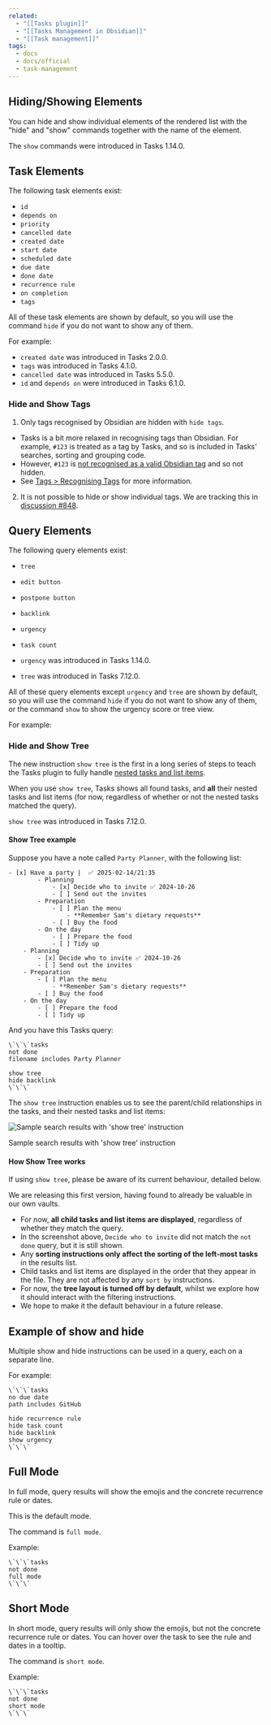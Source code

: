 ```yaml
---
related:
  - "[[Tasks plugin]]"
  - "[[Tasks Management in Obsidian]]"
  - "[[Task management]]"
tags:
  - docs
  - docs/official
  - task-management
---
```

## Hiding/Showing Elements

You can hide and show individual elements of the rendered list with the "hide" and "show" commands together with the name of the element.

The `show` commands were introduced in Tasks 1.14.0.

## Task Elements

The following task elements exist:

- `id`
- `depends on`
- `priority`
- `cancelled date`
- `created date`
- `start date`
- `scheduled date`
- `due date`
- `done date`
- `recurrence rule`
- `on completion`
- `tags`

All of these task elements are shown by default, so you will use the command `hide` if you do not want to show any of them.

For example:

- `created date` was introduced in Tasks 2.0.0.
- `tags` was introduced in Tasks 4.1.0.
- `cancelled date` was introduced in Tasks 5.5.0.
- `id` and `depends on` were introduced in Tasks 6.1.0.

### Hide and Show Tags

1. Only tags recognised by Obsidian are hidden with `hide tags`.
- Tasks is a bit more relaxed in recognising tags than Obsidian. For example, `#123` is treated as a tag by Tasks, and so is included in Tasks' searches, sorting and grouping code.
- However, `#123` is [not recognised as a valid Obsidian tag](https://help.obsidian.md/Editing+and+formatting/Tags#Tag+format) and so not hidden.
- See [Tags > Recognising Tags](https://publish.obsidian.md/tasks/Getting+Started/Tags#Recognising%20Tags) for more information.
2. It is not possible to hide or show individual tags. We are tracking this in [discussion #848](https://github.com/obsidian-tasks-group/obsidian-tasks/discussions/848).

## Query Elements

The following query elements exist:

- `tree`
- `edit button`
- `postpone button`
- `backlink`
- `urgency`
- `task count`

- `urgency` was introduced in Tasks 1.14.0.
- `tree` was introduced in Tasks 7.12.0.

All of these query elements except `urgency` and `tree` are shown by default, so you will use the command `hide` if you do not want to show any of them, or the command `show` to show the urgency score or tree view.

For example:

### Hide and Show Tree

The new instruction `show tree` is the first in a long series of steps to teach the Tasks plugin to fully handle [nested tasks and list items](https://help.obsidian.md/Editing+and+formatting/Basic+formatting+syntax#Nesting+lists).

When you use `show tree`, Tasks shows all found tasks, and **all** their nested tasks and list items (for now, regardless of whether or not the nested tasks matched the query).

`show tree` was introduced in Tasks 7.12.0.

#### Show Tree example

Suppose you have a note called `Party Planner`, with the following list:

```text
- [x] Have a party |  ✅ 2025-02-14/21:35 
	    - Planning
	        - [x] Decide who to invite ✅ 2024-10-26
	        - [ ] Send out the invites
	    - Preparation
	        - [ ] Plan the menu
	            - **Remember Sam's dietary requests**
	        - [ ] Buy the food
	    - On the day
	        - [ ] Prepare the food
	        - [ ] Tidy up
    - Planning
        - [x] Decide who to invite ✅ 2024-10-26
        - [ ] Send out the invites
    - Preparation
        - [ ] Plan the menu
            - **Remember Sam's dietary requests**
        - [ ] Buy the food
    - On the day
        - [ ] Prepare the food
        - [ ] Tidy up
```

And you have this Tasks query:

```text
\`\`\`tasks
not done
filename includes Party Planner

show tree
hide backlink
\`\`\`
```

The `show tree` instruction enables us to see the parent/child relationships in the tasks, and their nested tasks and list items:

![Sample search results with 'show tree' instruction](https://publish-01.obsidian.md/access/40e62a316a834ff6f495ebf1d122cae6/images/show-tree.png)

Sample search results with 'show tree' instruction

#### How Show Tree works

If using `show tree`, please be aware of its current behaviour, detailed below.

We are releasing this first version, having found to already be valuable in our own vaults.

- For now, **all child tasks and list items are displayed**, regardless of whether they match the query.
- In the screenshot above, `Decide who to invite` did not match the `not done` query, but it is still shown.
- Any **sorting instructions only affect the sorting of the left-most tasks** in the results list.
- Child tasks and list items are displayed in the order that they appear in the file. They are not affected by any `sort by` instructions.
- For now, the **tree layout is turned off by default**, whilst we explore how it should interact with the filtering instructions.
- We hope to make it the default behaviour in a future release.

## Example of show and hide

Multiple show and hide instructions can be used in a query, each on a separate line.

For example:

```
\`\`\`tasks
no due date
path includes GitHub

hide recurrence rule
hide task count
hide backlink
show urgency
\`\`\`
```

## Full Mode

In full mode, query results will show the emojis and the concrete recurrence rule or dates.

This is the default mode.

The command is `full mode`.

Example:

```
\`\`\`tasks
not done
full mode
\`\`\`
```

## Short Mode

In short mode, query results will only show the emojis, but not the concrete recurrence rule or dates. You can hover over the task to see the rule and dates in a tooltip.

The command is `short mode`.

Example:

```
\`\`\`tasks
not done
short mode
\`\`\`
```